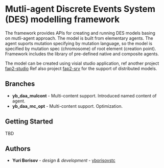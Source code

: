 # Mutli-agent Discrete Events System (DES) modelling framework

The framework provides APIs for creating and running DES models basing on mutli-agent approach.
The model is built from elementary agents. The agent suports mutation specifying by mutation language,
so the model is specified by mutation spec (chromosome) of root element (creation point). 
Framework includes the library of pre-defined native and composite agents.

The model can be created using visial studio application, ref another project [fap2-studio](https://github.com/yborisovstc/fap2-studio-gtk)
Ref also project [fap2-srv](https://github.com/yborisovstc/fap2-srv) for the support of distributed models.

## Branches

- **yb\_daa\_mulcont** - Multi-content support. Introduced named content of agent.
- **yb\_daa\_mc\_opt** - Multi-content support. Optimization.
 

## Getting Started

TBD

## Authors

- **Yuri Borisov** - *design & development* - [yborisovstc](https://github.com/yborisovstc)
